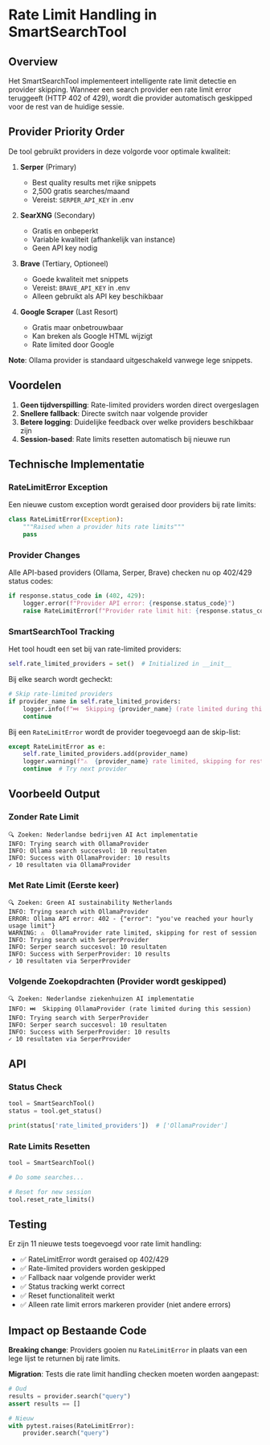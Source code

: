 # Rate Limit Handling in SmartSearchTool

## Overview

Het SmartSearchTool implementeert intelligente rate limit detectie en provider skipping. Wanneer een search provider een rate limit error teruggeeft (HTTP 402 of 429), wordt die provider automatisch geskipped voor de rest van de huidige sessie.

## Provider Priority Order

De tool gebruikt providers in deze volgorde voor optimale kwaliteit:

1. **Serper** (Primary)
   - Best quality results met rijke snippets
   - 2,500 gratis searches/maand
   - Vereist: `SERPER_API_KEY` in .env

2. **SearXNG** (Secondary)
   - Gratis en onbeperkt
   - Variable kwaliteit (afhankelijk van instance)
   - Geen API key nodig

3. **Brave** (Tertiary, Optioneel)
   - Goede kwaliteit met snippets
   - Vereist: `BRAVE_API_KEY` in .env
   - Alleen gebruikt als API key beschikbaar

4. **Google Scraper** (Last Resort)
   - Gratis maar onbetrouwbaar
   - Kan breken als Google HTML wijzigt
   - Rate limited door Google

**Note**: Ollama provider is standaard uitgeschakeld vanwege lege snippets.

## Voordelen

1. **Geen tijdverspilling**: Rate-limited providers worden direct overgeslagen
2. **Snellere fallback**: Directe switch naar volgende provider
3. **Betere logging**: Duidelijke feedback over welke providers beschikbaar zijn
4. **Session-based**: Rate limits resetten automatisch bij nieuwe run

## Technische Implementatie

### RateLimitError Exception

Een nieuwe custom exception wordt geraised door providers bij rate limits:

```python
class RateLimitError(Exception):
    """Raised when a provider hits rate limits"""
    pass
```

### Provider Changes

Alle API-based providers (Ollama, Serper, Brave) checken nu op 402/429 status codes:

```python
if response.status_code in (402, 429):
    logger.error(f"Provider API error: {response.status_code}")
    raise RateLimitError(f"Provider rate limit hit: {response.status_code}")
```

### SmartSearchTool Tracking

Het tool houdt een set bij van rate-limited providers:

```python
self.rate_limited_providers = set()  # Initialized in __init__
```

Bij elke search wordt gecheckt:

```python
# Skip rate-limited providers
if provider_name in self.rate_limited_providers:
    logger.info(f"⏭️  Skipping {provider_name} (rate limited during this session)")
    continue
```

Bij een `RateLimitError` wordt de provider toegevoegd aan de skip-list:

```python
except RateLimitError as e:
    self.rate_limited_providers.add(provider_name)
    logger.warning(f"⚠️  {provider_name} rate limited, skipping for rest of session: {e}")
    continue  # Try next provider
```

## Voorbeeld Output

### Zonder Rate Limit

```
🔍 Zoeken: Nederlandse bedrijven AI Act implementatie
INFO: Trying search with OllamaProvider
INFO: Ollama search succesvol: 10 resultaten
INFO: Success with OllamaProvider: 10 results
✓ 10 resultaten via OllamaProvider
```

### Met Rate Limit (Eerste keer)

```
🔍 Zoeken: Green AI sustainability Netherlands
INFO: Trying search with OllamaProvider
ERROR: Ollama API error: 402 - {"error": "you've reached your hourly usage limit"}
WARNING: ⚠️  OllamaProvider rate limited, skipping for rest of session
INFO: Trying search with SerperProvider
INFO: Serper search succesvol: 10 resultaten
INFO: Success with SerperProvider: 10 results
✓ 10 resultaten via SerperProvider
```

### Volgende Zoekopdrachten (Provider wordt geskipped)

```
🔍 Zoeken: Nederlandse ziekenhuizen AI implementatie
INFO: ⏭️  Skipping OllamaProvider (rate limited during this session)
INFO: Trying search with SerperProvider
INFO: Serper search succesvol: 10 resultaten
INFO: Success with SerperProvider: 10 results
✓ 10 resultaten via SerperProvider
```

## API

### Status Check

```python
tool = SmartSearchTool()
status = tool.get_status()

print(status['rate_limited_providers'])  # ['OllamaProvider']
```

### Rate Limits Resetten

```python
tool = SmartSearchTool()

# Do some searches...

# Reset for new session
tool.reset_rate_limits()
```

## Testing

Er zijn 11 nieuwe tests toegevoegd voor rate limit handling:

- ✅ RateLimitError wordt geraised op 402/429
- ✅ Rate-limited providers worden geskipped
- ✅ Fallback naar volgende provider werkt
- ✅ Status tracking werkt correct
- ✅ Reset functionaliteit werkt
- ✅ Alleen rate limit errors markeren provider (niet andere errors)

## Impact op Bestaande Code

**Breaking change**: Providers gooien nu `RateLimitError` in plaats van een lege lijst te returnen bij rate limits.

**Migration**: Tests die rate limit handling checken moeten worden aangepast:

```python
# Oud
results = provider.search("query")
assert results == []

# Nieuw
with pytest.raises(RateLimitError):
    provider.search("query")
```
